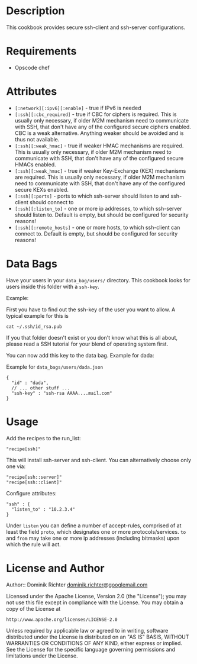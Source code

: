 Description
===========

This cookbook provides secure ssh-client and ssh-server configurations.

Requirements
============

* Opscode chef

Attributes
==========

* `[:network][:ipv6][:enable]` - true if IPv6 is needed
* `[:ssh][:cbc_required]` - true if CBC for ciphers is required. This is usually only necessary, if older M2M mechanism need to communicate with SSH, that don't have any of the configured secure ciphers enabled. CBC is a weak alternative. Anything weaker should be avoided and is thus not available.
* `[:ssh][:weak_hmac]` - true if weaker HMAC mechanisms are required. This is usually only necessary, if older M2M mechanism need to communicate with SSH, that don't have any of the configured secure HMACs enabled. 
* `[:ssh][:weak_hmac]` - true if weaker Key-Exchange (KEX) mechanisms are required. This is usually only necessary, if older M2M mechanism need to communicate with SSH, that don't have any of the configured secure KEXs enabled. 
* `[:ssh][:ports]` - ports to which ssh-server should listen to and ssh-client should connect to
* `[:ssh][:listen_to]` - one or more ip addresses, to which ssh-server should listen to. Default is empty, but should be configured for security reasons!
* `[:ssh][:remote_hosts]` - one or more hosts, to which ssh-client can connect to. Default is empty, but should be configured for security reasons!

Data Bags
=========

Have your users in your `data_bag/users/` directory. This cookbook looks for users inside this folder with a `ssh-key`.

Example: 

First you have to find out the ssh-key of the user you want to allow. A typical example for this is

    cat ~/.ssh/id_rsa.pub

If you that folder doesn't exist or you don't know what this is all about, please read a SSH tutorial for your blend of operating system first.

You can now add this key to the data bag. Example for dada:

Example for `data_bags/users/dada.json`

    {
      "id" : "dada",
      // ... other stuff ...
      "ssh-key" : "ssh-rsa AAAA....mail.com"
    }


Usage
=====

Add the recipes to the run_list:
    
    "recipe[ssh]"

This will install ssh-server and ssh-client. You can alternatively choose only one via:

    "recipe[ssh::server]"
    "recipe[ssh::client]"

Configure attributes:

    "ssh" : {
      "listen_to" : "10.2.3.4"
    }

Under `listen` you can define a number of accept-rules, comprised of at least the field `proto`, which designates one or more protocols/services. `to` and `from` may take one or more ip addresses (including bitmasks) upon which the rule will act.


License and Author
==================
Author:: Dominik Richter <dominik.richter@googlemail.com>

Licensed under the Apache License, Version 2.0 (the "License");
you may not use this file except in compliance with the License.
You may obtain a copy of the License at

    http://www.apache.org/licenses/LICENSE-2.0

Unless required by applicable law or agreed to in writing, software
distributed under the License is distributed on an "AS IS" BASIS,
WITHOUT WARRANTIES OR CONDITIONS OF ANY KIND, either express or implied.
See the License for the specific language governing permissions and
limitations under the License.
